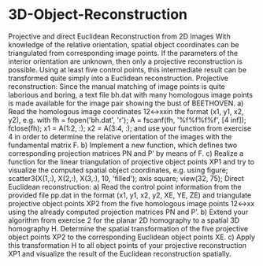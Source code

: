 # 3D-Object-Reconstruction
Projective and direct Euclidean Reconstruction from 2D Images
With knowledge of the relative orientation, spatial object coordinates can be triangulated from corresponding image points. If the parameters of the interior orientation are unknown, then only a projective reconstruction is possible. Using at least five control points, this intermediate result can be transformed quite simply into a Euclidean reconstruction.
Projective reconstruction:
Since the manual matching of image points is quite laborious and boring, a text file bh.dat with many homologous image points is made available for the image pair showing the bust of BEETHOVEN.
a) Read the homologous image coordinates 12↔xxin the format (x1, y1, x2, y2), e.g. with
fh = fopen('bh.dat', 'r'); A = fscanf(fh, '%f%f%f%f', [4 inf]); fclose(fh);
x1 = A(1:2, :); x2 = A(3:4, :);
and use your function from exercise 4 in order to determine the relative orientation of the images with the fundamental matrix F.
b) Implement a new function, which defines two corresponding projection matrices PN and P’ by means of F.
c) Realize a function for the linear triangulation of projective object points XP1 and try to visualize the computed spatial object coordinates, e.g. using
figure; scatter3(X(1,:), X(2,:), X(3,:), 10, 'filled'); axis square; view(32, 75);
Direct Euclidean reconstruction:
a) Read the control point information from the provided file pp.dat in the format (x1, y1, x2, y2, XE, YE, ZE) and triangulate projective object points XP2 from the five homologous image points 12↔xx using the already computed projection matrices PN and P’.
b) Extend your algorithm from exercise 2 for the planar 2D homography to a spatial 3D homography H. Determine the spatial transformation of the five projective object points XP2 to the corresponding Euclidean object points XE.
c) Apply this transformation H to all object points of your projective reconstruction XP1 and visualize the result of the Euclidean reconstruction spatially.
